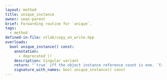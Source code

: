 ```yaml
---
layout: method
title: unique_instance
owner: sean-parent
brief: Forwarding routine for `unique`.
tags:
  - method
defined-in-file: stlab/copy_on_write.hpp
overloads:
  bool unique_instance() const:
    annotation:
      - deprecated ()
    description: Singular variant
    return: "`true` iff the object instance reference count is one. `false` otherwise."
    signature_with_names: bool unique_instance() const
---
```

